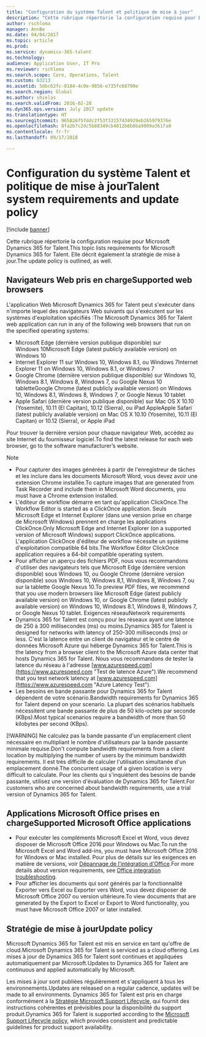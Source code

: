 ```yaml
---
title: "Configuration du système Talent et politique de mise à jour"
description: "Cette rubrique répertorie la configuration requise pour Dynamics 365 for Talent. Elle décrit également la stratégie de mise à jour."
author: rschloma
manager: AnnBe
ms.date: 04/04/2017
ms.topic: article
ms.prod: 
ms.service: dynamics-365-talent
ms.technology: 
audience: Application User, IT Pro
ms.reviewer: rschloma
ms.search.scope: Core, Operations, Talent
ms.custom: 63213
ms.assetid: 5dbc62fc-0184-4c0e-9856-e735fc68799e
ms.search.region: Global
ms.author: shielas
ms.search.validFrom: 2016-02-28
ms.dyn365.ops.version: July 2017 update
ms.translationtype: HT
ms.sourcegitcommit: 965826f5fddc2f53f33157434929eb265979376e
ms.openlocfilehash: 0fa2b7c2dc5b88349cb4012b6b0ba9009a361fa0
ms.contentlocale: fr-fr
ms.lasthandoff: 09/17/2018

---
```


# <a name="talent-system-requirements-and-update-policy"></a><span data-ttu-id="fdcc0-104">Configuration du système Talent et politique de mise à jour</span><span class="sxs-lookup"><span data-stu-id="fdcc0-104">Talent system requirements and update policy</span></span>

[!include [banner](includes/banner.md)]

<span data-ttu-id="fdcc0-105">Cette rubrique répertorie la configuration requise pour Microsoft Dynamics 365 for Talent.</span><span class="sxs-lookup"><span data-stu-id="fdcc0-105">This topic lists requirements for Microsoft Dynamics 365 for Talent.</span></span> <span data-ttu-id="fdcc0-106">Elle décrit également la stratégie de mise à jour.</span><span class="sxs-lookup"><span data-stu-id="fdcc0-106">The update policy is outlined, as well.</span></span>

## <a name="supported-web-browsers"></a><span data-ttu-id="fdcc0-107">Navigateurs Web pris en charge</span><span class="sxs-lookup"><span data-stu-id="fdcc0-107">Supported web browsers</span></span>

<span data-ttu-id="fdcc0-108">L'application Web Microsoft Dynamics 365 for Talent peut s'exécuter dans n'importe lequel des navigateurs Web suivants qui s'exécutent sur les systèmes d'exploitation spécifiés :</span><span class="sxs-lookup"><span data-stu-id="fdcc0-108">The Microsoft Dynamics 365 for Talent web application can run in any of the following web browsers that run on the specified operating systems:</span></span> 

*   <span data-ttu-id="fdcc0-109">Microsoft Edge (dernière version publique disponible) sur Windows 10</span><span class="sxs-lookup"><span data-stu-id="fdcc0-109">Microsoft Edge (latest publicly available version) on Windows 10</span></span>
*   <span data-ttu-id="fdcc0-110">Internet Explorer 11 sur Windows 10, Windows 8.1, ou Windows 7</span><span class="sxs-lookup"><span data-stu-id="fdcc0-110">Internet Explorer 11 on Windows 10, Windows 8.1, or Windows 7</span></span>
*   <span data-ttu-id="fdcc0-111">Google Chrome (dernière version publique disponible) sur Windows 10, Windows 8.1, Windows 8, Windows 7, ou Google Nexus 10 tablette</span><span class="sxs-lookup"><span data-stu-id="fdcc0-111">Google Chrome (latest publicly available version) on Windows 10, Windows 8.1, Windows 8, Windows 7, or Google Nexus 10 tablet</span></span>
*   <span data-ttu-id="fdcc0-112">Apple Safari (dernière version publique disponible) sur Mac OS X 10.10 (Yosemite), 10.11 (El Capitan), 10.12 (Sierra), ou iPad Apple</span><span class="sxs-lookup"><span data-stu-id="fdcc0-112">Apple Safari (latest publicly available version) on Mac OS X 10.10 (Yosemite), 10.11 (El Capitan) or 10.12 (Sierra), or Apple iPad</span></span>

<span data-ttu-id="fdcc0-113">Pour trouver la dernière version pour chaque navigateur Web, accédez au site Internet du fournisseur logiciel.</span><span class="sxs-lookup"><span data-stu-id="fdcc0-113">To find the latest release for each web browser, go to the software manufacturer’s website.</span></span> 

> [!NOTE]
> * <span data-ttu-id="fdcc0-114">Pour capturer des images générées à partir de l'enregistreur de tâches et les inclure dans les documents Microsoft Word, vous devez avoir une extension Chrome installée.</span><span class="sxs-lookup"><span data-stu-id="fdcc0-114">To capture images that are generated from Task Recorder and include them in Microsoft Word documents, you must have a Chrome extension installed.</span></span> 
> * <span data-ttu-id="fdcc0-115">L'éditeur de workflow démarre en tant qu'application ClickOnce.</span><span class="sxs-lookup"><span data-stu-id="fdcc0-115">The Workflow Editor is started as a ClickOnce application.</span></span> <span data-ttu-id="fdcc0-116">Seuls Microsoft Edge et Internet Explorer (dans une version prise en charge de Microsoft Windows) prennent en charge les applications ClickOnce.</span><span class="sxs-lookup"><span data-stu-id="fdcc0-116">Only Microsoft Edge and Internet Explorer (on a supported version of Microsoft Windows) support ClickOnce applications.</span></span> <span data-ttu-id="fdcc0-117">L'application ClickOnce d'éditeur de workflow nécessite un système d'exploitation compatible 64 bits.</span><span class="sxs-lookup"><span data-stu-id="fdcc0-117">The Workflow Editor ClickOnce application requires a 64-bit compatible operating system.</span></span>
> * <span data-ttu-id="fdcc0-118">Pour afficher un aperçu des fichiers PDF, nous vous recommandons d'utiliser des navigateurs tels que Microsoft Edge (dernière version disponible) sous Windows 10, ou Google Chrome (dernière version disponible) sous Windows 10, Windows 8,1, Windows 8, Windows 7, ou sur la tablette Google Nexus 10.</span><span class="sxs-lookup"><span data-stu-id="fdcc0-118">To preview PDF files, we recommend that you use modern browsers like Microsoft Edge (latest publicly available version) on Windows 10, or Google Chrome (latest publicly available version) on Windows 10, Windows 8.1, Windows 8, Windows 7, or Google Nexus 10 tablet.</span></span>
>   <span data-ttu-id="fdcc0-119">Exigences réseau</span><span class="sxs-lookup"><span data-stu-id="fdcc0-119">Network requirements</span></span>
> * <span data-ttu-id="fdcc0-120">Dynamics 365 for Talent est conçu pour les réseaux ayant une latence de 250 à 300 millisecondes (ms) ou moins.</span><span class="sxs-lookup"><span data-stu-id="fdcc0-120">Dynamics 365 for Talent is designed for networks with latency of 250-300 milliseconds (ms) or less.</span></span> <span data-ttu-id="fdcc0-121">C'est la latence entre un client de navigateur et le centre de données Microsoft Azure qui héberge Dynamics 365 for Talent.</span><span class="sxs-lookup"><span data-stu-id="fdcc0-121">This is the latency from a browser client to the Microsoft Azure data center that hosts Dynamics 365 for Talent.</span></span> <span data-ttu-id="fdcc0-122">Nous vous recommandons de tester la latence du réseau à l'adresse [www.azurespeed.com](https://www.azurespeed.com "Test de latence Azure").</span><span class="sxs-lookup"><span data-stu-id="fdcc0-122">We recommend that you test network latency at [www.azurespeed.com](https://www.azurespeed.com "Azure Latency Test").</span></span>
> * <span data-ttu-id="fdcc0-123">Les besoins en bande passante pour Dynamics 365 for Talent dépendent de votre scénario.</span><span class="sxs-lookup"><span data-stu-id="fdcc0-123">Bandwidth requirements for Dynamics 365 for Talent depend on your scenario.</span></span> <span data-ttu-id="fdcc0-124">La plupart des scénarios habituels nécessitent une bande passante de plus de 50 kilo-octets par seconde (KBps).</span><span class="sxs-lookup"><span data-stu-id="fdcc0-124">Most typical scenarios require a bandwidth of more than 50 kilobytes per second (KBps).</span></span>
> 
> [!WARNING]
> <span data-ttu-id="fdcc0-125">Ne calculez pas la bande passante d'un emplacement client nécessaire en multipliant le nombre d'utilisateurs par la bande passante minimale requise.</span><span class="sxs-lookup"><span data-stu-id="fdcc0-125">Don't compute bandwidth requirements from a client location by multiplying the number of users by the minimum bandwidth requirements.</span></span> <span data-ttu-id="fdcc0-126">Il est très difficile de calculer l'utilisation simultanée d'un emplacement donné.</span><span class="sxs-lookup"><span data-stu-id="fdcc0-126">The concurrent usage of a given location is very difficult to calculate.</span></span> <span data-ttu-id="fdcc0-127">Pour les clients qui s'inquiètent des besoins de bande passante, utilisez une version d'évaluation de Dynamics 365 for Talent.</span><span class="sxs-lookup"><span data-stu-id="fdcc0-127">For customers who are concerned about bandwidth requirements, use a trial version of Dynamics 365 for Talent.</span></span>

## <a name="supported-microsoft-office-applications"></a><span data-ttu-id="fdcc0-128">Applications Microsoft Office prises en charge</span><span class="sxs-lookup"><span data-stu-id="fdcc0-128">Supported Microsoft Office applications</span></span>

* <span data-ttu-id="fdcc0-129">Pour exécuter les compléments Microsoft Excel et Word, vous devez disposer de Microsoft Office 2016 pour Windows ou Mac.</span><span class="sxs-lookup"><span data-stu-id="fdcc0-129">To run the Microsoft Excel and Word add-ins, you must have Microsoft Office 2016 for Windows or Mac installed.</span></span> <span data-ttu-id="fdcc0-130">Pour plus de détails sur les exigences en matière de versions, voir [Dépannage de l'intégration d'Office](../dev-itpro/office-integration/office-integration-troubleshooting.md "Dépannage de l'intégration d'Office").</span><span class="sxs-lookup"><span data-stu-id="fdcc0-130">For more details about version requirements, see [Office integration troubleshooting](../dev-itpro/office-integration/office-integration-troubleshooting.md "Office integration troubleshooting").</span></span>
* <span data-ttu-id="fdcc0-131">Pour afficher les documents qui sont générés par la fonctionnalité Exporter vers Excel ou Exporter vers Word, vous devez disposer de Microsoft Office 2007 ou version ultérieure.</span><span class="sxs-lookup"><span data-stu-id="fdcc0-131">To view documents that are generated by the Export to Excel or Export to Word functionality, you must have Microsoft Office 2007 or later installed.</span></span>

## <a name="update-policy"></a><span data-ttu-id="fdcc0-132">Stratégie de mise à jour</span><span class="sxs-lookup"><span data-stu-id="fdcc0-132">Update policy</span></span>

<span data-ttu-id="fdcc0-133">Microsoft Dynamics 365 for Talent est mis en service en tant qu'offre de cloud.</span><span class="sxs-lookup"><span data-stu-id="fdcc0-133">Microsoft Dynamics 365 for Talent is serviced as a cloud offering.</span></span> <span data-ttu-id="fdcc0-134">Les mises à jour de Dynamics 365 for Talent sont continues et appliquées automatiquement par Microsoft.</span><span class="sxs-lookup"><span data-stu-id="fdcc0-134">Updates to Dynamics 365 for Talent are continuous and applied automatically by Microsoft.</span></span>

<span data-ttu-id="fdcc0-135">Les mises à jour sont publiées régulièrement et s'appliquent à tous les environnements.</span><span class="sxs-lookup"><span data-stu-id="fdcc0-135">Updates are released on a regular cadence, updates will be made to all environments.</span></span>  <span data-ttu-id="fdcc0-136">Dynamics 365 for Talent est pris en charge conformément à la [Stratégie Microsoft Support Lifecycle](https://support.microsoft.com/en-us/gp/lifecycle#gp/OSSLpolicy "Microsoft Support Lifecycle"), qui fournit des instructions cohérentes et prévisibles pour la disponibilité du support produit.</span><span class="sxs-lookup"><span data-stu-id="fdcc0-136">Dynamics 365 for Talent is supported according to the [Microsoft Support Lifecycle policy](https://support.microsoft.com/en-us/gp/lifecycle#gp/OSSLpolicy "Microsoft Support Lifecycle"), which provides consistent and predictable guidelines for product support availability.</span></span>

